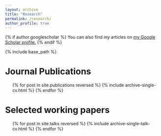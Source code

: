 ```yaml
---
layout: archive
title: "Research"
permalink: /research/
author_profile: true
---
```


{% if author.googlescholar %}
  You can also find my articles on <u><a href="{{author.googlescholar}}">my Google Scholar profile</a>.</u>
{% endif %}

{% include base_path %}

Journal Publications
======
  <ul>{% for post in site.publications reversed %}
    {% include archive-single-cv.html %}
  {% endfor %}</ul>
  
Selected working papers
======
  <ul>{% for post in site.talks reversed %}
    {% include archive-single-talk-cv.html %}
  {% endfor %}</ul>
